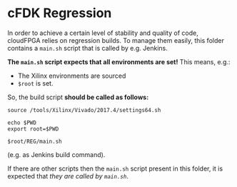 cFDK Regression
====================

In order to achieve a certain level of stability and quality of code, cloudFPGA relies on regression builds.
To manage them easily, this folder contains a `main.sh` script that is called by e.g. Jenkins. 

**The `main.sh` script expects that all environments are set!**
This means, e.g.:
* The Xilinx environments are sourced
* `$root` is set.

So, the build script **should be called as follows:**
```
source /tools/Xilinx/Vivado/2017.4/settings64.sh

echo $PWD
export root=$PWD

$root/REG/main.sh
```
(e.g. as Jenkins build command).

If there are other scripts then the `main.sh` script present in this folder, it is expected that *they are called by `main.sh`*.


